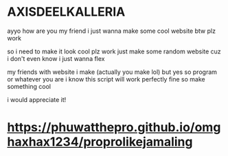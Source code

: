 # AXISDEELKALLERIA

ayyo how are you my friend i just wanna make some cool website btw plz work

so i need to make it look cool plz work just make some random website cuz i don't even know i just wanna flex

my friends with website i make (actually you make lol) but yes so program or whatever you are i know this script will work perfectly fine so make something cool

i would appreciate it!

# https://phuwatthepro.github.io/omghaxhax1234/proprolikejamaling
